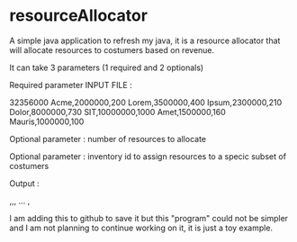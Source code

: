 resourceAllocator
=================

A simple java application to refresh my java, it is a resource allocator that will allocate resources to costumers based on revenue.

It can take 3 parameters (1 required and 2 optionals)

Required parameter INPUT FILE :

32356000
Acme,2000000,200
Lorem,3500000,400
Ipsum,2300000,210
Dolor,8000000,730
SIT,10000000,1000
Amet,1500000,160
Mauris,1000000,100

Optional parameter : number of resources to allocate

Optional parameter : inventory id to assign resources to a specic subset of costumers


Output :

<customer>,<number of campaigns to sell>,<total impressions for customer>,<total
revenue for customer>
...
<total number of impressions>,<total revenue>

I am adding this to github to save it but this "program" could not be simpler and I am not
planning to continue working on it, it is just a toy example.
